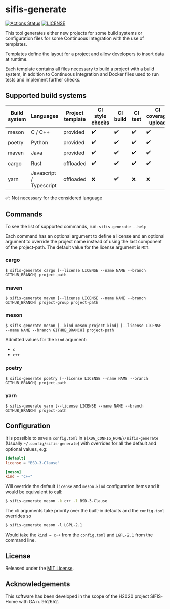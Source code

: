 # sifis-generate

[![Actions Status][actions badge]][actions]
[![LICENSE][license badge]][license]

This tool generates either new projects for some build systems or configuration
files for some Continuous Integration with the use of templates.

Templates define the layout for a project and allow developers to insert data
at runtime.

Each template contains all files necessary to build a project with a build
system, in addition to Continuous Integration and Docker files used to run
tests and implement further checks.

## Supported build systems

| Build system | Languages | Project template | CI style checks | CI build | CI test | CI coverage upload | CI static analysis | CI dynamic analisys | CI license checks |
| - | - | - | - | - | - | - | - | - | - |
| meson | C / C++ | provided | :heavy_check_mark: | :heavy_check_mark: | :heavy_check_mark: |:heavy_check_mark: | :heavy_check_mark: | :heavy_check_mark: | :heavy_check_mark: | :heavy_check_mark: |
| poetry | Python | provided | :heavy_check_mark: | :heavy_check_mark: | :heavy_check_mark: | :heavy_check_mark:  | :heavy_check_mark: | :white_check_mark: | :heavy_check_mark: |
| maven | Java | provided | :heavy_check_mark: | :heavy_check_mark: | :heavy_check_mark: | :heavy_check_mark: | :heavy_check_mark:  | :white_check_mark: | :heavy_check_mark: |
| cargo | Rust | offloaded | :heavy_check_mark: | :heavy_check_mark: | :heavy_check_mark: | :heavy_check_mark: | :heavy_check_mark: | :heavy_check_mark: | :heavy_check_mark: |
| yarn | Javascript / Typescript| offloaded | :x: | :heavy_check_mark:  | :x: | :x: | :x: | :white_check_mark: | :heavy_check_mark:  |

:white_check_mark:: Not necessary for the considered language

## Commands

To see the list of supported commands, run: `sifis-generate --help`

Each command has an optional argument to define a license and an optional argument to
 override the project name instead of using the last component of the project-path.
 The default value for the license argument is `MIT`.

### cargo

```
$ sifis-generate cargo [--license LICENSE --name NAME --branch GITHUB_BRANCH] project-path
```

### maven

```
$ sifis-generate maven [--license LICENSE --name NAME --branch GITHUB_BRANCH] project-group project-path
```

### meson

```
$ sifis-generate meson [--kind meson-project-kind] [--license LICENSE --name NAME --branch GITHUB_BRANCH] project-path
```

Admitted values for the `kind` argument:

- `c`
- `c++`

### poetry

```
$ sifis-generate poetry [--license LICENSE --name NAME --branch GITHUB_BRANCH] project-path
```

### yarn

```
$ sifis-generate yarn [--license LICENSE --name NAME --branch GITHUB_BRANCH] project-path
```

## Configuration

It is possible to save a `config.toml` in `${XDG_CONFIG_HOME}/sifis-generate` (Usually `~/.config/sifis-generate`) with overrides for
 all the default and optional values, e.g:

``` toml
[default]
license = "BSD-3-Clause"

[meson]
kind = "c++"
```

Will override the default `license` and `meson.kind` configuration items and it would be equivalent to call:

``` sh
$ sifis-generate meson -k c++ -l BSD-3-Clause
```

The cli arguments take priority over the built-in defaults and the `config.toml` overrides so
```
$ sifis-generate meson -l LGPL-2.1
```

Would take the `kind = c++` from the `config.toml` and `LGPL-2.1` from the command line.

## License

Released under the [MIT License](LICENSES/MIT.txt).

## Acknowledgements

This software has been developed in the scope of the H2020 project SIFIS-Home with GA n. 952652.

<!-- Links -->
[actions]: https://github.com/sifis-home/sifis-generate/actions
[license]: LICENSES/MIT.txt

<!-- Badges -->
[actions badge]: https://github.com/sifis-home/sifis-generate/workflows/sifis-generate/badge.svg
[license badge]: https://img.shields.io/badge/license-MIT-blue.svg
